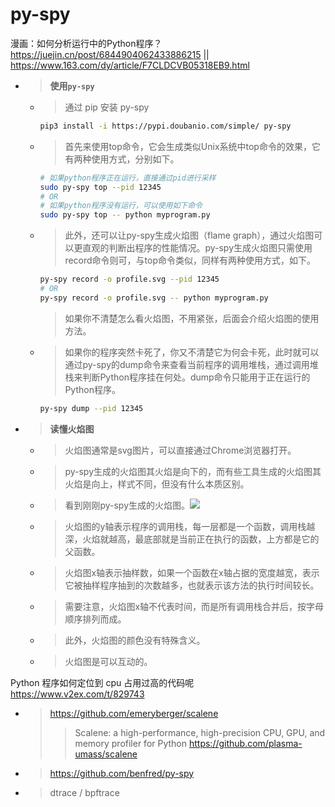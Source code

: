 
# py-spy

漫画：如何分析运行中的Python程序？ https://juejin.cn/post/6844904062433886215 || https://www.163.com/dy/article/F7CLDCVB05318EB9.html
- > **使用`py-spy`**
  * > 通过 pip 安装 py-spy
    ```sh
    pip3 install -i https://pypi.doubanio.com/simple/ py-spy
    ```
  * > 首先来使用top命令，它会生成类似Unix系统中top命令的效果，它有两种使用方式，分别如下。
    ```sh
    # 如果python程序正在运行，直接通过pid进行采样
    sudo py-spy top --pid 12345
    # OR
    # 如果python程序没有运行，可以使用如下命令
    sudo py-spy top -- python myprogram.py
    ```
  * > 此外，还可以让py-spy生成火焰图（flame graph），通过火焰图可以更直观的判断出程序的性能情况。py-spy生成火焰图只需使用record命令则可，与top命令类似，同样有两种使用方式，如下。
    ```sh
    py-spy record -o profile.svg --pid 12345
    # OR
    py-spy record -o profile.svg -- python myprogram.py
    ```
    > 如果你不清楚怎么看火焰图，不用紧张，后面会介绍火焰图的使用方法。
  * > 如果你的程序突然卡死了，你又不清楚它为何会卡死，此时就可以通过py-spy的dump命令来查看当前程序的调用堆栈，通过调用堆栈来判断Python程序挂在何处。dump命令只能用于正在运行的Python程序。
    ```sh
    py-spy dump --pid 12345
    ```
- > **读懂火焰图**
  * > 火焰图通常是svg图片，可以直接通过Chrome浏览器打开。
  * > py-spy生成的火焰图其火焰是向下的，而有些工具生成的火焰图其火焰是向上，样式不同，但没有什么本质区别。
  * > 看到刚刚py-spy生成的火焰图。![](https://p1-jj.byteimg.com/tos-cn-i-t2oaga2asx/gold-user-assets/2020/2/10/1702f4bae5bb683a~tplv-t2oaga2asx-zoom-in-crop-mark:3024:0:0:0.awebp)
  * > 火焰图的y轴表示程序的调用栈，每一层都是一个函数，调用栈越深，火焰就越高，最底部就是当前正在执行的函数，上方都是它的父函数。
  * > 火焰图x轴表示抽样数，如果一个函数在x轴占据的宽度越宽，表示它被抽样程序抽到的次数越多，也就表示该方法的执行时间较长。
  * > 需要注意，火焰图x轴不代表时间，而是所有调用栈合并后，按字母顺序排列而成。
  * > 此外，火焰图的颜色没有特殊含义。
  * > 火焰图是可以互动的。

Python 程序如何定位到 cpu 占用过高的代码呢 https://www.v2ex.com/t/829743
- > https://github.com/emeryberger/scalene
  >> Scalene: a high-performance, high-precision CPU, GPU, and memory profiler for Python https://github.com/plasma-umass/scalene
- > https://github.com/benfred/py-spy
- > dtrace / bpftrace
